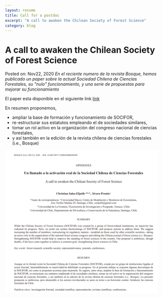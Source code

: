 ```yaml
---
layout: resume
title: Call for a postdoc
excerpt: "A call to awaken the Chilean Society of Forest Science"
category: blog
---
```


# A call to awaken the Chilean Society of Forest Science
Posted on: Nov22, 2020
*En el reciente numero de la revista Bosque, hemos publicado un paper sobre la actual Sociedad Chilena de Ciencias Forestales, su "nulo" funcionamiento, y una serie de propuestas para mejorar su funcionamiento*

El paper esta disponible en el siguiente link [link](http://eljatib.com/myPubs/2020socChCsForestales_bosque.pdf)

En resumen proponemos, 
* ampliar la base de formación y funcionamiento de SOCIFOR, 
* re-estructurar sus estatutos empleando el de sociedades similares, 
* tomar un rol activo en la organización del congreso
nacional de ciencias forestales, 
* y así también en la edición de la revista chilena de ciencias forestales (i.e., Bosque)

![](images/paperSocifor.png)
